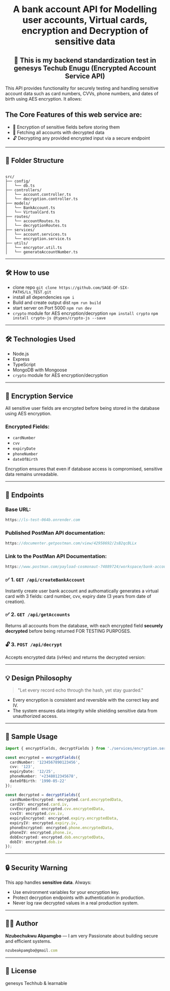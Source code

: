 ﻿<h1 align="center">A bank account API for Modelling user accounts, Virtual cards, encryption and Decryption of sensitive data</h1>

<h2 align="center"> 🔐 This is my backend standardization test in genesys Techub Enugu (Encrypted Account Service API) </h2>

This API provides functionality for securely testing and handling sensitive account data such as card numbers, CVVs, phone numbers, and dates of birth using AES encryption. It allows:

##  The Core Features of this web service are: 
- 🔄 Encryption of sensitive fields before storing them
- 🧾 Fetching all accounts with decrypted data
- 🔓 Decrypting any provided encrypted input via a secure endpoint

---

## 📁 Folder Structure

```

src/
├── config/
│   └── db.ts
├── controllers/
│   └── account.controller.ts
│   └── decryption.controller.ts
├── models/
│   └── BankAccount.ts
│   └── VirtualCard.ts
├── routes/
│   └── accountRoutes.ts
│   └── decryptionRoutes.ts
├── services/
│   └── account.services.ts
│   └── encryption.service.ts
├── utils/
│   └── encryptor.util.ts
│   └── generateAccountNumber.ts

````

---

## 🛠️ How to use

- clone repo
```git clone https://github.com/SAGE-OF-SIX-PATHS/Ls_TEST.git```
- install all dependencies
```npm i```
- Build and create output dist
```npm run build```
- start server on Port 5000
```npm run dev```
- `crypto` module for AES encryption/decryption
```npm install crypto```
```npm install crypto-js @types/crypto-js --save```

---

## 🛠️ Technologies Used

- Node.js
- Express
- TypeScript
- MongoDB with Mongoose
- `crypto` module for AES encryption/decryption

---

## 🔐 Encryption Service

All sensitive user fields are encrypted before being stored in the database using AES encryption.

### Encrypted Fields:
- `cardNumber`
- `cvv`
- `expiryDate`
- `phoneNumber`
- `dateOfBirth`

Encryption ensures that even if database access is compromised, sensitive data remains unreadable.

---

## 🧾 Endpoints

### Base URL: 
```ts 
https://ls-test-064b.onrender.com
```

### Published PostMan API documentation: 
```ts 
https://documenter.getpostman.com/view/42958692/2sB2qcBLLx
```

### Link to the PostMan API Documentation: 
```ts 
https://www.postman.com/payload-cosmonaut-74889724/workspace/bank-account-api/collection/42958692-0ce456f1-8a88-4ae7-979a-a39916a96fda?action=share&creator=42958692
```

### ✅ 1. `GET /api/createBankAccount`
Instantly create user bank account and authomatically generates a virtual card with 3 fields: card number, cvv, expiry date (3 years from date of creation).

### ✅ 2. `GET /api/getAccounts`

Returns all accounts from the database, with each encrypted field **securely decrypted** before being returned FOR TESTING PURPOSES.

### 🔓 3. `POST /api/decrypt`

Accepts encrypted data (ivHex) and returns the decrypted version:

---

## 💡 Design Philosophy

> "Let every record echo through the hash, yet stay guarded."

* Every encryption is consistent and reversible with the correct key and IV.
* The system ensures data integrity while shielding sensitive data from unauthorized access.

---

## 🧪 Sample Usage

```ts
import { encryptFields, decryptFields } from './services/encryption.service';

const encrypted = encryptFields({
  cardNumber: '1234567890123456',
  cvv: '123',
  expiryDate: '12/25',
  phoneNumber: '+2348012345678',
  dateOfBirth: '1990-05-22'
});

const decrypted = decryptFields({
  cardNumberEncrypted: encrypted.card.encryptedData,
  cardIV: encrypted.card.iv,
  cvvEncrypted: encrypted.cvv.encryptedData,
  cvvIV: encrypted.cvv.iv,
  expiryEncrypted: encrypted.expiry.encryptedData,
  expiryIV: encrypted.expiry.iv,
  phoneEncrypted: encrypted.phone.encryptedData,
  phoneIV: encrypted.phone.iv,
  dobEncrypted: encrypted.dob.encryptedData,
  dobIV: encrypted.dob.iv
});
```

---

## 🔒 Security Warning

This app handles **sensitive data**. Always:

* Use environment variables for your encryption key.
* Protect decryption endpoints with authentication in production.
* Never log raw decrypted values in a real production system.

---

## 👨‍💻 Author

**Nzubechukwu Akpamgbo** — I am very Passionate about building secure and efficient systems.

```ts
nzubeakpamgbo@gmail.com 
```

---

## 📄 License

genesys Techhub & learnable
